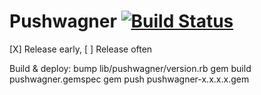 # Pushwagner [![Build Status](https://secure.travis-ci.org/oc/pushwagner.png)](http://travis-ci.org/oc/pushwagner)

[X] Release early, [ ] Release often

Build & deploy:
bump lib/pushwagner/version.rb
gem build pushwagner.gemspec
gem push pushwagner-x.x.x.x.gem

